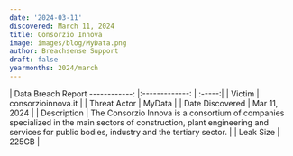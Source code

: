 ```yaml
---
date: '2024-03-11'
discovered: March 11, 2024
title: Consorzio Innova
image: images/blog/MyData.png
author: Breachsense Support
draft: false
yearmonths: 2024/march
---
```



| Data Breach Report
------------:     |:-------------:    | :-----:|
| Victim      | consorzioinnova.it      | 
| Threat Actor      | MyData      | 
| Date Discovered      | Mar 11, 2024      | 
| Description      | The Consorzio Innova is a consortium of companies specialized in the main sectors of construction, plant engineering and services for public bodies, industry and the tertiary sector.      | 
| Leak Size      | 225GB      | 

